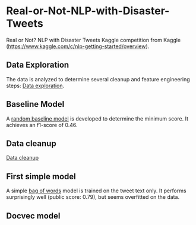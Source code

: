 # Real-or-Not-NLP-with-Disaster-Tweets
Real or Not? NLP with Disaster Tweets Kaggle competition from Kaggle (https://www.kaggle.com/c/nlp-getting-started/overview).

## Data Exploration
The data is analyzed to determine several cleanup and feature engineering steps: [Data exploration](explorative_analysis.ipynb).

## Baseline Model
A [random baseline model](baseline_model.ipynb) is developed to determine the minimum score. It achieves an f1-score of 0.46.

## Data cleanup
[Data cleanup](data_cleanup.ipynb)

## First simple model
A simple [bag of words](bag_of_words.ipynb) model is trained on the tweet text only. It performs surprisingly well (public score: 0.79), but seems overfitted on the data.

## Docvec model
